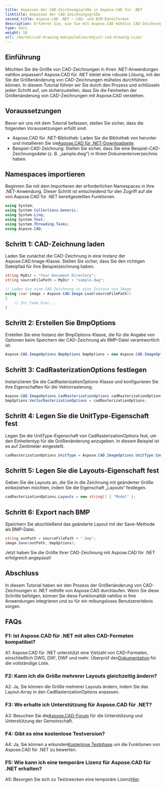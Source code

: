 ```yaml
---
title: Anpassen der CAD-Zeichnungsgröße in Aspose.CAD für .NET
linktitle: Anpassen der CAD-Zeichnungsgröße
second_title: Aspose.CAD .NET – CAD- und BIM-Dateiformat
description: Erfahren Sie, wie Sie mit Aspose.CAD mühelos CAD-Zeichnungsgrößen in .NET anpassen. Befolgen Sie unsere Schritt-für-Schritt-Anleitung für eine nahtlose Größenänderung.
type: docs
weight: 10
url: /de/net/cad-drawing-manipulation/adjust-cad-drawing-size/
---
```

## Einführung

Möchten Sie die Größe von CAD-Zeichnungen in Ihren .NET-Anwendungen nahtlos anpassen? Aspose.CAD für .NET bietet eine robuste Lösung, mit der Sie die Größenänderung von CAD-Zeichnungen mühelos durchführen können. In diesem Tutorial führen wir Sie durch den Prozess und schlüsseln jeden Schritt auf, um sicherzustellen, dass Sie die Feinheiten der Größenänderung von CAD-Zeichnungen mit Aspose.CAD verstehen.

## Voraussetzungen

Bevor wir uns mit dem Tutorial befassen, stellen Sie sicher, dass die folgenden Voraussetzungen erfüllt sind:

- Aspose.CAD für .NET-Bibliothek: Laden Sie die Bibliothek von herunter und installieren Sie sie[Aspose.CAD für .NET-Downloadseite](https://releases.aspose.com/cad/net/).
- Beispiel-CAD-Zeichnung: Stellen Sie sicher, dass Sie eine Beispiel-CAD-Zeichnungsdatei (z. B. „sample.dwg“) in Ihrem Dokumentenverzeichnis haben.

## Namespaces importieren

Beginnen Sie mit dem Importieren der erforderlichen Namespaces in Ihre .NET-Anwendung. Dieser Schritt ist entscheidend für den Zugriff auf die von Aspose.CAD für .NET bereitgestellten Funktionen.

```csharp
using System;
using System.Collections.Generic;
using System.Linq;
using System.Text;
using System.Threading.Tasks;
using Aspose.CAD;
```

## Schritt 1: CAD-Zeichnung laden

Laden Sie zunächst die CAD-Zeichnung in eine Instanz der Aspose.CAD.Image-Klasse. Stellen Sie sicher, dass Sie den richtigen Dateipfad für Ihre Beispielzeichnung haben.

```csharp
string MyDir = "Your Document Directory";
string sourceFilePath = MyDir + "sample.dwg";

// Laden Sie eine CAD-Zeichnung in eine Instanz von Image
using (var image = Aspose.CAD.Image.Load(sourceFilePath))
{
    // Ihr Code hier...
}
```

## Schritt 2: Erstellen Sie BmpOptions

Erstellen Sie eine Instanz der BmpOptions-Klasse, die für die Angabe von Optionen beim Speichern der CAD-Zeichnung als BMP-Datei verantwortlich ist.

```csharp
Aspose.CAD.ImageOptions.BmpOptions bmpOptions = new Aspose.CAD.ImageOptions.BmpOptions();
```

## Schritt 3: CadRasterizationOptions festlegen

Instanziieren Sie die CadRasterizationOptions-Klasse und konfigurieren Sie ihre Eigenschaften für die Vektorrasterung.

```csharp
Aspose.CAD.ImageOptions.CadRasterizationOptions cadRasterizationOptions = new Aspose.CAD.ImageOptions.CadRasterizationOptions();
bmpOptions.VectorRasterizationOptions = cadRasterizationOptions;
```

## Schritt 4: Legen Sie die UnitType-Eigenschaft fest

Legen Sie die UnitType-Eigenschaft von CadRasterizationOptions fest, um den Einheitentyp für die Größenänderung anzugeben. In diesem Beispiel ist es auf Zentimeter eingestellt.

```csharp
cadRasterizationOptions.UnitType = Aspose.CAD.ImageOptions.UnitType.Centimeter;
```

## Schritt 5: Legen Sie die Layouts-Eigenschaft fest

Geben Sie die Layouts an, die Sie in die Zeichnung mit geänderter Größe einbeziehen möchten, indem Sie die Eigenschaft „Layouts“ festlegen.

```csharp
cadRasterizationOptions.Layouts = new string[] { "Model" };
```

## Schritt 6: Export nach BMP

Speichern Sie abschließend das geänderte Layout mit der Save-Methode als BMP-Datei.

```csharp
string outPath = sourceFilePath + ".bmp";
image.Save(outPath, bmpOptions);
```

Jetzt haben Sie die Größe Ihrer CAD-Zeichnung mit Aspose.CAD für .NET erfolgreich angepasst!

## Abschluss

In diesem Tutorial haben wir den Prozess der Größenänderung von CAD-Zeichnungen in .NET mithilfe von Aspose.CAD durchlaufen. Wenn Sie diese Schritte befolgen, können Sie diese Funktionalität nahtlos in Ihre Anwendungen integrieren und so für ein reibungsloses Benutzererlebnis sorgen.

## FAQs

### F1: Ist Aspose.CAD für .NET mit allen CAD-Formaten kompatibel?

 A1: Aspose.CAD für .NET unterstützt eine Vielzahl von CAD-Formaten, einschließlich DWG, DXF, DWF und mehr. Überprüf den[Dokumentation](https://reference.aspose.com/cad/net/) für die vollständige Liste.

### F2: Kann ich die Größe mehrerer Layouts gleichzeitig ändern?

A2: Ja, Sie können die Größe mehrerer Layouts ändern, indem Sie das Layout-Array in den CadRasterizationOptions anpassen.

### F3: Wo erhalte ich Unterstützung für Aspose.CAD für .NET?

 A3: Besuchen Sie die[Aspose.CAD-Forum](https://forum.aspose.com/c/cad/19) für die Unterstützung und Unterstützung der Gemeinschaft.

### F4: Gibt es eine kostenlose Testversion?

 A4: Ja, Sie können a erkunden[Kostenlose Testphase](https://releases.aspose.com/) um die Funktionen von Aspose.CAD für .NET zu bewerten.

### F5: Wie kann ich eine temporäre Lizenz für Aspose.CAD für .NET erhalten?

 A5: Besorgen Sie sich zu Testzwecken eine temporäre Lizenz[Hier](https://purchase.aspose.com/temporary-license/).
